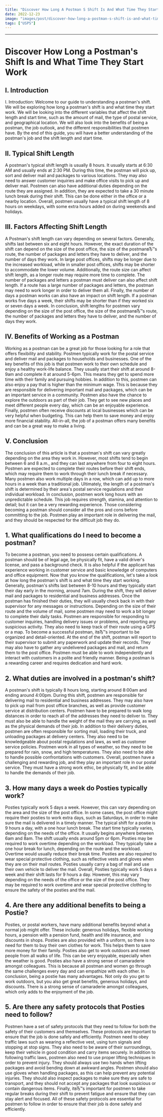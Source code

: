 ```yaml
---
title: "Discover How Long A Postman S Shift Is And What Time They Start Work"
date: 2022-12-23
image: "images/post/discover-how-long-a-postman-s-shift-is-and-what-time-they-start-work.jpg"
tags: ["USPS"]
---
```


---
# Discover How Long a Postman's Shift Is and What Time They Start Work

## I. Introduction

I. Introduction: Welcome to our guide to understanding a postman's shift. We will be exploring how long a postman's shift is and what time they start work. We will be looking into the different variables that affect the shift length and start time, such as the amount of mail, the type of postal service, and geographical location. We will also look into the benefits of being a postman, the job outlook, and the different responsibilities that postmen have. By the end of this guide, you will have a better understanding of the postman's job and the shift length and start time.

## II. Typical Shift Length

 A postman's typical shift length is usually 8 hours. It usually starts at 6:30 AM and usually ends at 2:30 PM. During this time, the postman will pick up, sort and deliver mail and packages to various locations. They may also need to answer customer inquiries and make office visits to pick up and deliver mail. Postmen can also have additional duties depending on the route they are assigned. In addition, they are expected to take a 30 minute lunch break during their shift. This can be done either in the office or a nearby location. Overall, postmen usually have a typical shift length of 8 hours on weekdays, with some extra hours added on during weekends and holidays.

## III. Factors Affecting Shift Length

A Postman's shift length can vary depending on several factors. Generally, shifts last between six and eight hours. However, the exact duration of the shift can depend on the size of the post office, the size of the postmanвЂ™s route, the number of packages and letters they have to deliver, and the number of days they work. In large post offices, shifts may be longer due to the increased workload, while in smaller post offices, shifts may be shorter to accommodate the lower volume. Additionally, the route size can affect shift length, as a longer route may require more time to complete. The number of packages and letters a postman must deliver can also affect shift length. If a route has a large number of packages and letters, the postman may need to work longer in order to deliver them all. Finally, the number of days a postman works can also have an impact on shift length. If a postman works five days a week, their shifts may be shorter than if they worked six or seven days a week. In conclusion, shift lengths for postmen vary depending on the size of the post office, the size of the postmanвЂ™s route, the number of packages and letters they have to deliver, and the number of days they work.

## IV. Benefits of Working as a Postman

Working as a postman can be a great job for those looking for a role that offers flexibility and stability. Postmen typically work for the postal service and deliver mail and packages to households and businesses. One of the key benefits of this job is that postmen work to their own schedule and enjoy a healthy work-life balance. They usually start their shift at around 8-9am and complete it at around 5-6pm. This means they get to spend more time with their family and pursuing hobbies. In addition to this, postmen can also enjoy a pay that is higher than the minimum wage. This is because they are responsible for delivering important mail and packages, which can be an important service in a community. Postmen also have the chance to explore the outdoors as part of their job. They get to see new places and meet different people every day, which can be an enjoyable experience. Finally, postmen often receive discounts at local businesses which can be very helpful when budgeting. This can help them to save money and enjoy more financial stability. All-in-all, the job of a postman offers many benefits and can be a great way to make a living.

## V. Conclusion

 The conclusion of this article is that a postman's shift can vary greatly depending on the area they work in. However, most shifts tend to begin between 6 and 8 a.m., and they can last anywhere from four to eight hours. Postmen are expected to complete their routes before their shift ends, which may require them to work through their lunch break if necessary. Many postmen also work multiple days in a row, which can add up to more hours in a week than a traditional job. Ultimately, the length of a postman's shift is determined by their area's postal service regulations and their individual workload. In conclusion, postmen work long hours with an unpredictable schedule. This job requires strength, stamina, and attention to detail; but it can be a very rewarding experience. Those considering becoming a postman should consider all the pros and cons before committing to the job. Postmen play an important role in delivering the mail, and they should be respected for the difficult job they do.

## 1. What qualifications do I need to become a postman?

To become a postman, you need to possess certain qualifications. A postman should be of legal age, be physically fit, have a valid driver's license, and pass a background check. It is also helpful if the applicant has experience working in customer service and basic knowledge of computers and office equipment. Now that you know the qualifications, let's take a look at how long the postman's shift is and what time they start working. Generally, postman's shifts last between 8-10 hours and they typically start their day early in the morning, around 7am. During the shift, they will deliver mail and packages to residential and business addresses. Once the postman has finished their duties, they will usually check back in with their supervisor for any messages or instructions. Depending on the size of their route and the volume of mail, some postmen may need to work a bit longer to complete their daily tasks. Postmen are responsible for responding to customer inquiries, handling delivery issues or problems, and reporting any suspicious activity. They also need to keep track of their route using a GPS or a map. To become a successful postman, itвЂ™s important to be organized and detail-oriented. At the end of the shift, postman will report to their supervisor to submit any paperwork and update their records. They may also have to gather any undelivered packages and mail, and return them to the post office. Postmen must be able to work independently and interact with customers in a polite and friendly manner. Being a postman is a rewarding career and requires dedication and hard work.

## 2. What duties are involved in a postman's shift?

A postman's shift is typically 8 hours long, starting around 8:00am and ending around 4:00pm. During this shift, postmen are responsible for delivering mail to residential and business addresses. They may also have to pick up mail from post office branches, as well as provide customer service at distribution centers. Postmen have to be prepared to walk long distances in order to reach all of the addresses they need to deliver to. They must also be able to handle the weight of the mail they are carrying, as well as the physical demands of their job. In addition to their delivery duties, postmen are often responsible for sorting mail, loading their truck, and unloading packages at delivery centers. They also need to be knowledgeable about postal regulations and laws, as well as customer service policies. Postmen work in all types of weather, so they need to be prepared for rain, snow, and high temperatures. They also need to be able to handle possible confrontations with customers. Overall, postmen have a challenging and rewarding job, and they play an important role in our postal service. They must have a strong work ethic, be physically fit, and be able to handle the demands of their job.

## 3. How many days a week do Posties typically work?

 Posties typically work 5 days a week. However, this can vary depending on the area and the size of the post office. In some cases, the post office might require their posties to work extra days, such as Saturdays, in order to make sure the mail is delivered in a timely manner. The typical shift for a postie is 9 hours a day, with a one hour lunch break. The start time typically varies, depending on the needs of the office. It usually begins anywhere between 6am and 8am. The shift usually ends around 5pm or 6pm. Posties may be required to work overtime depending on the workload. They typically take a one hour break for lunch, depending on the route and the workload. Overtime would usually reduce their break time. Posties are also required to wear special protective clothing, such as reflective vests and gloves when they are on their mail routes. Posties usually carry a bag of mail and use their own vehicle to deliver the mail. Overall, Posties typically work 5 days a week and their shift lasts for 9 hours a day. However, this may vary depending on the needs of the office or the size of the post office. They may be required to work overtime and wear special protective clothing to ensure the safety of the posties and the mail.

## 4. Are there any additional benefits to being a Postie?

Posties, or postal workers, have many additional benefits beyond what a normal job might offer. These include: generous holidays, flexible working hours, a pension with a pension fund, health and life insurance, and discounts in shops. Posties are also provided with a uniform, so there is no need for them to buy their own clothes for work. This helps them to save more money for their family. Posties also get to work outdoors and meet people from all walks of life. This can be very enjoyable, especially when the weather is good. Posties also have a strong sense of camaraderie amongst colleagues. This is because all postman and women go through the same challenges every day and can empathize with each other. In conclusion, being a postie has many advantages. Not only do you get to work outdoors, but you also get great benefits, generous holidays, and discounts. There is a strong sense of camaraderie amongst colleagues, which only adds to the enjoyment of the job.

## 5. Are there any safety protocols that Posties need to follow?

Postmen have a set of safety protocols that they need to follow for both the safety of their customers and themselves. These protocols are important to ensure that the job is done safely and efficiently. Postmen need to obey traffic laws such as wearing a reflective vest, using turn signals and stopping at stop signs. They also need to be aware of their surroundings, keep their vehicle in good condition and carry items securely. In addition to following traffic laws, postmen also need to use proper lifting techniques in order to prevent injury. They should always use two hands when lifting packages and avoid bending down at awkward angles. Postmen should also use gloves when handling packages, as this can help prevent any potential injuries. They should also inspect packages to make sure they are safe to transport, and they should not accept any packages that look suspicious or contain dangerous items. Finally, itвЂ™s important for postmen to take regular breaks during their shift to prevent fatigue and ensure that they can stay alert and focused. All of these safety protocols are essential for postmen to follow in order to ensure that their job is done safely and efficiently.

